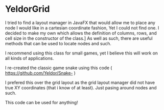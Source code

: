# YeldorGrid
I tried to find a layout manager in JavaFX that would allow me to place any node I would like in a cartesian coordinate fashion,
Yet I could not find one. I decided to make my own which allows the definition of columns, rows, and cell size in the constructor of the class.]
As well as such, there are useful methods that can be used to locate nodes and such.

I recommend using this class for small games, yet I believe this will work on all kinds of applications. 

I re-created the classic game snake using this code ( https://github.com/Yeldor/Snake- )

I prefered this over the grid layout as the grid layout manager did not have true XY coordinates (that i know of at least). 
Just pasing around nodes and such. 


This code can be used for anything!
